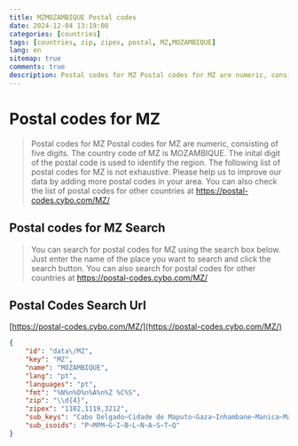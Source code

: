 ```yaml
---
title: MZMOZAMBIQUE Postal codes 
date: 2024-12-04 13:19:00
categories: [countries]
tags: [countries, zip, zipex, postal, MZ,MOZAMBIQUE]
lang: en
sitemap: true
comments: true
description: Postal codes for MZ Postal codes for MZ are numeric, consisting of five digits. The country code of MZ is MOZAMBIQUE. The inital digit of the postal code is used to identify the region. The following list of postal codes for MZ is not exhaustive. Please help us to improve our data by adding more postal codes in your area. You can also check the list of postal codes for other countries at https://postal-codes.cybo.com/MZ/
---
```


# Postal codes for MZ
> Postal codes for MZ Postal codes for MZ are numeric, consisting of five digits. The country code of MZ is MOZAMBIQUE. The inital digit of the postal code is used to identify the region. The following list of postal codes for MZ is not exhaustive. Please help us to improve our data by adding more postal codes in your area. You can also check the list of postal codes for other countries at https://postal-codes.cybo.com/MZ/

## Postal codes for MZ Search 
> You can search for postal codes for MZ using the search box below. Just enter the name of the place you want to search and click the search button. You can also search for postal codes for other countries at https://postal-codes.cybo.com/MZ/

## Postal Codes Search Url

[https://postal-codes.cybo.com/MZ/](https://postal-codes.cybo.com/MZ/)
```json
{
    "id": "data\/MZ",
    "key": "MZ",
    "name": "MOZAMBIQUE",
    "lang": "pt",
    "languages": "pt",
    "fmt": "%N%n%O%n%A%n%Z %C%S",
    "zip": "\\d{4}",
    "zipex": "1102,1119,3212",
    "sub_keys": "Cabo Delgado~Cidade de Maputo~Gaza~Inhambane~Manica~Maputo~Nampula~Niassa~Sofala~Tete~Zambezia",
    "sub_isoids": "P~MPM~G~I~B~L~N~A~S~T~Q"
}
```
